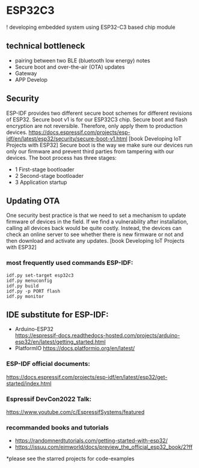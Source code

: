 # ESP32C3
! developing embedded system using ESP32-C3 based chip module

## technical bottleneck
* pairing between two BLE (bluetooth low energy) notes
* Secure boot and over-the-air (OTA) updates
* Gateway
* APP Develop

## Security
ESP-IDF provides two different secure boot schemes for different revisions of ESP32. Secure boot v1 is for our ESP32C3 chip. 
Secure boot and flash encryption are not reversible. Therefore, only apply them to production devices.
https://docs.espressif.com/projects/esp-idf/en/latest/esp32/security/secure-boot-v1.html
[book Developing IoT Projects with ESP32]
Secure boot is the way we make sure our devices run only our firmware and prevent third parties from tampering with our devices.
The boot process has three stages:
* 1 First-stage bootloader
* 2 Second-stage bootloader
* 3 Application startup


## Updating OTA
One security best practice is that we need to set a mechanism to update firmware of devices in the field. If we find a vulnerability after installation, calling all devices back would be quite costly. Instead, the devices can check an online server to see whether there is new firmware or not and then download and activate any updates. [book Developing IoT Projects with ESP32]

### most frequently used commands ESP-IDF:
```
idf.py set-target esp32c3
idf.py menuconfig
idf.py build
idf.py -p PORT flash
idf.py monitor
```


## IDE substitute for ESP-IDF:
* Arduino-ESP32  
https://espressif-docs.readthedocs-hosted.com/projects/arduino-esp32/en/latest/getting_started.html
* PlatformIO 
https://docs.platformio.org/en/latest/


### ESP-IDF official documents:
https://docs.espressif.com/projects/esp-idf/en/latest/esp32/get-started/index.html

### Espressif DevCon2022 Talk:
https://www.youtube.com/c/EspressifSystems/featured


### recommanded books and tutorials
* https://randomnerdtutorials.com/getting-started-with-esp32/
* https://issuu.com/eimworld/docs/preview_the_official_esp32_book/2?ff



*please see the starred projects for code-examples
